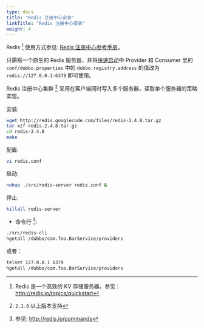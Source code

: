 ```yaml
---
type: docs
title: "Redis 注册中心安装"
linkTitle: "Redis 注册中心安装"
weight: 4
---
```


Redis [^1] 使用方式参见: [Redis 注册中心参考手册](/zh/docsv2.7/user/references/registry/redis/)。

只需搭一个原生的 Redis 服务器，并将[快速启动](/zh/docsv2.7/user/quick-start/)中 Provider 和 Consumer 里的 `conf/dubbo.properties` 中的 `dubbo.registry.address` 的值改为 `redis://127.0.0.1:6379` 即可使用。

Redis 注册中心集群 [^2] 采用在客户端同时写入多个服务器，读取单个服务器的策略实现。

安装:

```sh
wget http://redis.googlecode.com/files/redis-2.4.8.tar.gz
tar xzf redis-2.4.8.tar.gz
cd redis-2.4.8
make
```

配置:

```sh
vi redis.conf
```

启动:

```sh
nohup ./src/redis-server redis.conf &
```

停止:

```sh
killall redis-server
```

* 命令行 [^3]:

```sh
./src/redis-cli
hgetall /dubbo/com.foo.BarService/providers
```

或者：

```sh
telnet 127.0.0.1 6379
hgetall /dubbo/com.foo.BarService/providers
```

[^1]: Redis 是一个高效的 KV 存储服务器，参见：http://redis.io/topics/quickstart
[^2]: `2.1.0` 以上版本支持
[^3]: 参见: http://redis.io/commands